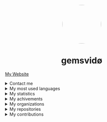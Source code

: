 
<p align="center">
    <img style="border-radius: 100px" width="128" height="128" src="https://avatars.githubusercontent.com/u/69060894?v=4" href="https://github.com/afkvido">
</p>
<h1 align="center">gemsvidø</h1>



[My Website](https://afkvido.github.io)

<details>
<summary>Contact me</summary>
    <p></p>
<img align="left" alt="Discord" width="26px" src="https://discord.com/assets/07dca80a102d4149e9736d4b162cff6f.ico" /> <a href="https://dsc.bio/gemsvido">gemsvido#6866</a>
</p>
<img align="left" alt="Email" width="26px" src="https://www.google.com/a/cpanel/gmail.com/images/favicon.ico" /> <a href="mailto:gemsvido@gmail.com">gemsvido@gmail.com</a>
</p>
</details>





<details align="left">
    <summary>My most used languages</summary>
    <p></p>
    
  ![image](https://github-readme-stats.vercel.app/api/top-langs/?username=afkvido&layout=compact&theme=dark)
    
</details>






<details align="left">
    <summary>My statistics</summary>
    <p></p>
    
  ![image](https://github-readme-stats.vercel.app/api?username=afkvido&count_private=true&show_icons=true&include_all_commits=true&theme=dark)
    
</details>







<details align="left">
    <summary>My achivements</summary>
    <p></p>
    
  ![image](https://github-profile-trophy.vercel.app/?username=afkvido)
    
</details>







<details align="left">
    <summary>My organizations</summary>
    <p></p>
    
[deadlyClient development](https://github.com/deadlyClient) - deadlyClient

[afkvido development](https://github.com/afkvido-development) - afkvido's official organization
    
[MsgEngine](https://github.com/MsgEngine) - MessageEngine server collection
    
[iii9](https://github.com/iii9) - Redirect
    
</details>



<details align="left">
    <summary>My repositories</summary>
    <p></p>
    
[GFM] [afkvido](https://github.com/afkvido/afkvido) - This document (Markdown, GitHub Flavored Markdown)

[Java] [MessageEngine](https://github.com/afkvido-development/MessageEngine) - chat engine platform thing (Pure Java)
    
[Java] [MessageEngine PTB](https://github.com/afkvido-development/MessageEngine-PTB) - MessageEngine Public Test Beta (Pure Java)
    
[Java] [MessageEngine Alpha](https://github.com/afkvido/MessageEngine-Alpha) - MessageEngine Public Alpha Test (Pure Java)
    
[GFM] [ii9/m](https://github.com/iii9/m) - Redirect to MessageEngine (Markdown, GitHub Flavored Markdown)
    
[Java] [UsefulStuff](https://github.com/afkvido/UsefulStuff) - Useful utilities that you can add to your java project for convenience (Pure Java)
    
[Java] [RDK](https://github.com/afkvido/RDK) - Retard Development Kit for Java. For Retards, By Retards. (Pure Java)
    
[GFM] [My GitHub website](https://github.com/afkvido/afkvido.github.io) - afkvido.github.io (Markdown, GitHub Flavored Markdown)
    
[Java] [EncryptCode](https://github.com/afkvido/EncryptCode) - Encrypt your messages with this simple java project! _Discontinued, Archive_ (Pure Java)
    
[GFM] [prodigyErrCodes](https://github.com/afkvido/prodigyErrCodes) - A list of error codes in Prodigy Math Game, used as an error code tracker for [PMGH](https://github.com/Prodigy-Hacking/ProdigyMathGameHacking). (Markdown, GitHub Flavored Markdown)
        
[Java] [MessageEngine LITE](https://github.com/afkvido-development/MessageEngineLITE) - chat engine platform thing, but less glitchy (Pure Java)
    
[YML] [MessageEngine ServerTemplate](https://github.com/afkvido-development/MessageEngine-ServerTemplate) - template for MessageEngine chatServers (Mostly YAML)
    
[YML] [MessageEngine API](https://github.com/afkvido-development/MessageEngine-API) - API for MessageEngine updates and more (Mostly YAML)
    
[GFM] [afkvido-development website](https://github.com/afkvido-development/afkvido-development.github.io) - github page for afkvido-development (Markdown, GitHub Flavored Markdown)
    
</details>




<details align="left">
    <summary>My contributions</summary>
    <p></p>
    
[TS] [ProdigyMathGameHacking](https://github.com/Prodigy-Hacking/ProdigyMathGameHacking) - exploiting prodigy kids math game (TypeScript, JavaScript)
    
    
</details>

